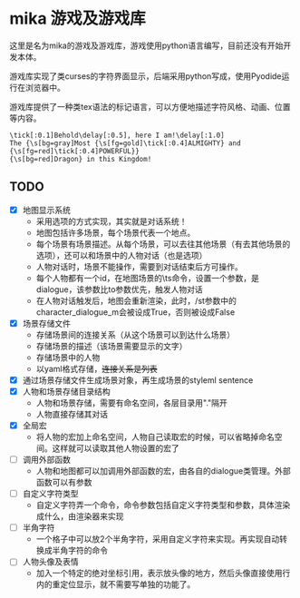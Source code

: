 # mika 游戏及游戏库

这里是名为mika的游戏及游戏库，游戏使用python语言编写，目前还没有开始开发本体。

游戏库实现了类curses的字符界面显示，后端采用python写成，使用Pyodide运行在浏览器中。

游戏库提供了一种类tex语法的标记语言，可以方便地描述字符风格、动画、位置等内容。

```plaintext
\tick[:0.1]Behold\delay[:0.5], here I am!\delay[:1.0]
The {\s[bg=gray]Most {\s[fg=gold]\tick[:0.4]ALMIGHTY} and {\s[fg=red]\tick[:0.4]POWERFUL}}
{\s[bg=red]Dragon} in this Kingdom!
```

## TODO

- [x] 地图显示系统
  - 采用选项的方式实现，其实就是对话系统！
  - 地图包括许多场景，每个场景代表一个地点。
  - 每个场景有场景描述。从每个场景，可以去往其他场景（有去其他场景的选项），还可以和场景中的人物对话（也是选项）
  - 人物对话时，场景不能操作，需要到对话结束后方可操作。
  - 每个人物都有一个id，在地图场景的\ts命令，设置一个参数，是dialogue，该参数比to参数优先，触发人物对话
  - 在人物对话触发后，地图会重新渲染，此时，/st参数中的character_dialogue_m会被设成True，否则被设成False
- [x] 场景存储文件
  - 存储场景间的连接关系（从这个场景可以到达什么场景）
  - 存储场景的描述（该场景需要显示的文字）
  - 存储场景中的人物
  - 以yaml格式存储，~~连接关系是列表~~
- [x] 通过场景存储文件生成场景对象，再生成场景的styleml sentence
- [x] 人物和场景存储目录结构
  - 人物和场景存储，需要有命名空间，各层目录用"."隔开
  - 人物直接存储其对话
- [x] 全局宏
  - 将人物的宏加上命名空间，人物自己读取宏的时候，可以省略掉命名空间。这样就可以读取其他人物设置的宏了
- [ ] 调用外部函数
  - 人物和地图都可以加调用外部函数的宏，由各自的dialogue类管理。外部函数可以有参数
- [ ] 自定义字符类型
  - 自定义字符弄一个命令，命令参数包括自定义字符类型和参数，具体渲染成什么，由渲染器来实现
- [ ] 半角字符
  - 一个格子中可以放2个半角字符，采用自定义字符来实现。再实现自动转换成半角字符的命令
- [ ] 人物头像及表情
  - 加入一个特定的绝对坐标引用，表示放头像的地方，然后头像直接使用行内的重定位显示，就不需要写单独的功能了。
